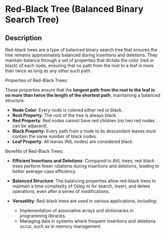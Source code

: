 # Red-Black Tree (Balanced Binary Search Tree)

## Description

Red-black trees are a type of balanced binary search tree that ensures the tree remains approximately balanced during insertions and deletions.
They maintain balance through a set of properties that dictate the color (red or black) of each node, ensuring that no path from the root to a leaf is more than twice as long as any other such path.

Properties of Red-Black Trees:

These properties ensure that the **longest path from the root to the leaf is no more than twice the length of the shortest path**, maintaining a balanced structure.

- **Node Color**: Every node is colored either red or black.
- **Root Property**: The root of the tree is always black.
- **Red Property**: Red nodes cannot have red children (no two red nodes can be adjacent).
- **Black Property**: Every path from a node to its descendant leaves must contain the same number of black nodes.
- **Leaf Property**: All leaves (NIL nodes) are considered black.

Benefits of Red-Black Trees:

- **Efficient Insertions and Deletions**: Compared to AVL trees, red-black trees perform fewer rotations during insertions and deletions, leading to better average-case efficiency.
- **Balanced Structure**: The balancing properties allow red-black trees to maintain a time complexity of O(log n) for search, insert, and delete operations, even after a series of modifications.
- **Versatility**: Red-black trees are used in various applications, including:

   - Implementation of associative arrays and dictionaries in programming libraries.
   - Managing data in systems where frequent insertions and deletions occur, such as in memory management.
